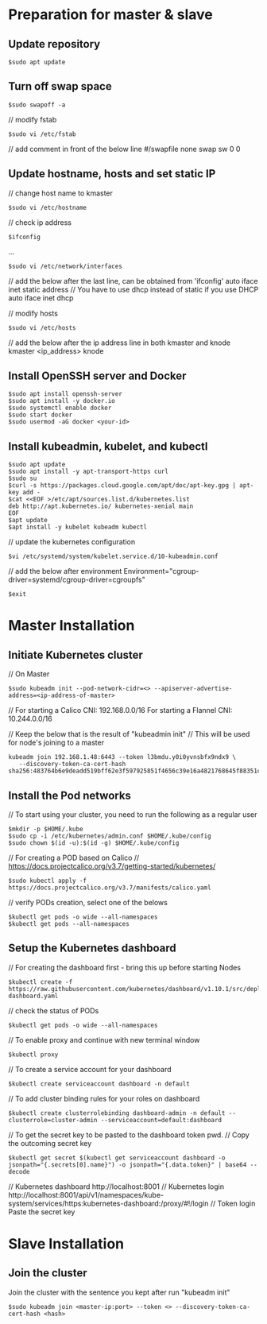 # Preparation for master & slave
## Update repository
```
$sudo apt update
```

## Turn off swap space
```
$sudo swapoff -a
```

// modify fstab
```
$sudo vi /etc/fstab
```
// add comment in front of the below line 
#/swapfile	none	swap	sw	0	0

## Update hostname, hosts and set static IP
// change host name to kmaster
```
$sudo vi /etc/hostname
```

// check ip address
```
$ifconfig
```
<networkId> ...

```
$sudo vi /etc/network/interfaces
```
// add the below after the last line, <networkId> can be obtained from 'ifconfig'
auto <networkId>
iface <networkId> inet static
address <your-ip>
// You have to use dhcp instead of static if you use DHCP
auto <networkId>
iface <networkId> inet dhcp

// modify hosts  
```
$sudo vi /etc/hosts
```
// add the below after the ip address line in both kmaster and knode
<ip-address>  kmaster
<ip_address>  knode
 
## Install OpenSSH server and Docker
```
$sudo apt install openssh-server
$sudo apt install -y docker.io
$sudo systemctl enable docker
$sudo start docker
$sudo usermod -aG docker <your-id>
```

## Install kubeadmin, kubelet, and kubectl
```
$sudo apt update
$sudo apt install -y apt-transport-https curl
$sudo su
$curl -s https://packages.cloud.google.com/apt/doc/apt-key.gpg | apt-key add -
$cat <<EOF >/etc/apt/sources.list.d/kubernetes.list
deb http://apt.kubernetes.io/ kubernetes-xenial main
EOF
$apt update
$apt install -y kubelet kubeadm kubectl
```

// update the kubernetes configuration
```
$vi /etc/systemd/system/kubelet.service.d/10-kubeadmin.conf
```
// add the below after environment 
Environment="cgroup-driver=systemd/cgroup-driver=cgroupfs"

```
$exit
```

# Master Installation

## Initiate Kubernetes cluster
// On Master
```
$sudo kubeadm init --pod-network-cidr=<> --apiserver-advertise-address=<ip-address-of-master>
```
// For starting a Calico CNI: 192.168.0.0/16 For starting a Flannel CNI: 10.244.0.0/16

// Keep the below that is the result of "kubeadmin init"
// This will be used for node's joining to a master
```
kubeadm join 192.168.1.48:6443 --token l3bmdu.y0i0yvnsbfx9ndx9 \
   --discovery-token-ca-cert-hash sha256:483764b6e9deadd519bff62e3f597925851f4656c39e16a4821768645f88351c
```

## Install the Pod networks

// To start using your cluster, you need to run the following as a regular user
```
$mkdir -p $HOME/.kube
$sudo cp -i /etc/kubernetes/admin.conf $HOME/.kube/config
$sudo chown $(id -u):$(id -g) $HOME/.kube/config
```

// For creating a POD based on Calico
// https://docs.projectcalico.org/v3.7/getting-started/kubernetes/
```
$sudo kubectl apply -f https://docs.projectcalico.org/v3.7/manifests/calico.yaml
```

// verify PODs creation, select one of the belows 
```
$kubectl get pods -o wide --all-namespaces
$kubectl get pods --all-namespaces
```

## Setup the Kubernetes dashboard
// For creating the dashboard first - bring this up before starting Nodes
```
$kubectl create -f https://raw.githubusercontent.com/kubernetes/dashboard/v1.10.1/src/deploy/recommended/kubernetes-dashboard.yaml
```

// check the status of PODs
```
$kubectl get pods -o wide --all-namespaces
```
// To enable proxy and continue with new terminal window
```
$kubectl proxy
```

// To create a service account for your dashboard
```
$kubectl create serviceaccount dashboard -n default
```

// To add cluster binding rules for your roles on dashboard
```
$kubectl create clusterrolebinding dashboard-admin -n default --clusterrole=cluster-admin --serviceaccount=default:dashboard
```

// To get the secret key to be pasted to the dashboard token pwd.
// Copy the outcoming secret key
```
$kubectl get secret $(kubectl get serviceaccount dashboard -o jsonpath="{.secrets[0].name}") -o jsonpath="{.data.token}" | base64 --decode
```

// Kubernetes dashboard
http://localhost:8001
// Kubernetes login
http://localhost:8001/api/v1/namespaces/kube-system/services/https:kubernetes-dashboard:/proxy/#!/login
// Token login
Paste the secret key

# Slave Installation

## Join the cluster
Join the cluster with the sentence you kept after run "kubeadm init"
```
$sudo kubeadm join <master-ip:port> --token <> --discovery-token-ca-cert-hash <hash>

